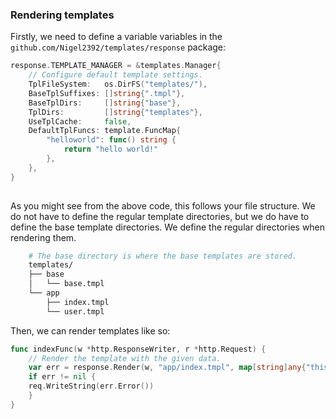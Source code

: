 ### Rendering templates

Firstly, we need to define a variable variables in the `github.com/Nigel2392/templates/response` package:

```go
response.TEMPLATE_MANAGER = &templates.Manager{
	// Configure default template settings.
	TplFileSystem:   os.DirFS("templates/"),
	BaseTplSuffixes: []string{".tmpl"},
	BaseTplDirs:     []string{"base"},
	TplDirs:         []string{"templates"},
	UseTplCache:     false,
	DefaultTplFuncs: template.FuncMap{
		"helloworld": func() string {
			return "hello world!"
		},
	},
}
  
```

As you might see from the above code, this follows your file structure.
We do not have to define the regular template directories, but we do have to define the base template directories.
We define the regular directories when rendering them.

```bash
    # The base directory is where the base templates are stored.
    templates/
    ├── base
    │   └── base.tmpl
    └── app
        ├── index.tmpl
        └── user.tmpl
```

Then, we can render templates like so:

```go
func indexFunc(w *http.ResponseWriter, r *http.Request) {
    // Render the template with the given data.
    var err = response.Render(w, "app/index.tmpl", map[string]any{"this":"is_custom_tpl_data"})
    if err != nil {
	req.WriteString(err.Error())
    }
}
```
